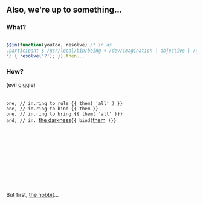 ## Also, we're up to something...

### What?

```javascript

$$in(function(youToo, resolve) /* in.as
.participant $ /usr/local/bin/being < /dev/imagination | objective | /usr/sbin/culture
*/ { resolve('?'); }).then...

```

### How?

(evil giggle)<br>
<br>
<br>
`one, // in.ring to rule {{ them( 'all' ) }}`<br>
`one, // in.ring to bind {{ them }}`<br>
`one, // in.ring to bring {{ them( 'all' )}}`<br>
`and, // in. `[the darkness](http://objective.black)` {{ bind( `[them](http://objective.blue)` )}}`<br>
<br>
<br>

<br>
<br>

<br>
<br>
<br>
<br>
<br>

But first, [the hobbit](http://www.the-hobbit.gov)...

